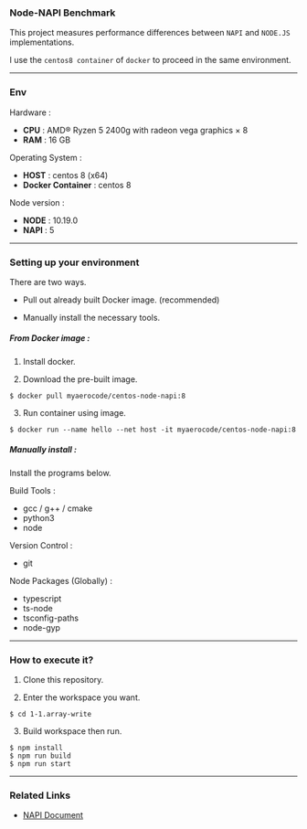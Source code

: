 ### Node-NAPI Benchmark

This project measures performance differences between `NAPI` and `NODE.JS` implementations.

I use the `centos8 container` of `docker` to proceed in the same environment.

---

### Env

Hardware :

- **CPU** : AMD® Ryzen 5 2400g with radeon vega graphics × 8
- **RAM** : 16 GB

Operating System :

- **HOST** : centos 8 (x64)
- **Docker Container** : centos 8

Node version :

- **NODE** : 10.19.0
- **NAPI** : 5

---

### Setting up your environment

There are two ways.

- Pull out already built Docker image. (recommended)

- Manually install the necessary tools.

##### From Docker image :

1. Install docker.

2. Download the pre-built image.

```shell
$ docker pull myaerocode/centos-node-napi:8
```

3. Run container using image.

```shell
$ docker run --name hello --net host -it myaerocode/centos-node-napi:8
```

##### Manually install :

Install the programs below.

Build Tools :

- gcc / g++ / cmake
- python3
- node

Version Control :

- git

Node Packages (Globally) :

- typescript
- ts-node
- tsconfig-paths
- node-gyp

---

### How to execute it?

1. Clone this repository.

2. Enter the workspace you want.

```shell
$ cd 1-1.array-write
```

3. Build workspace then run.

```shell
$ npm install
$ npm run build
$ npm run start
```

---

### Related Links

- <a href="https://github.com/nodejs/node-addon-api/tree/master/doc" target="_blank">NAPI Document</a>
